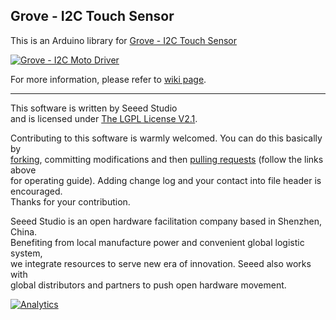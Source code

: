 Grove - I2C Touch Sensor
------------------------

This is an Arduino library for [Grove - I2C Touch Sensor](http://www.seeedstudio.com/depot/grove-i2c-touch-sensor-p-840.html?cPath=85_94)

[![Grove - I2C Moto Driver](http://www.seeedstudio.com/depot/bmz_cache/f/f8dd81ece9e1b6cd1f37c8a245f4e5ba.image.114x85.jpg)](http://www.seeedstudio.com/depot/grove-i2c-touch-sensor-p-840.html?cPath=85_94)

For more information, please refer to [wiki page](http://www.seeedstudio.com/wiki/Grove_-_I2C_Touch_Sensor).

----

This software is written by Seeed Studio<br>
and is licensed under [The LGPL License V2.1](http://www.seeedstudio.com/wiki/Grove_-_I2C_Motor_Driver_V1.1). 

Contributing to this software is warmly welcomed. You can do this basically by<br>
[forking](https://help.github.com/articles/fork-a-repo), committing modifications and then [pulling requests](https://help.github.com/articles/using-pull-requests) (follow the links above<br>
for operating guide). Adding change log and your contact into file header is encouraged.<br>
Thanks for your contribution.

Seeed Studio is an open hardware facilitation company based in Shenzhen, China. <br>
Benefiting from local manufacture power and convenient global logistic system, <br>
we integrate resources to serve new era of innovation. Seeed also works with <br>
global distributors and partners to push open hardware movement.<br>





[![Analytics](https://ga-beacon.appspot.com/UA-46589105-3/Grove_I2C_Touch_Sensor)](https://github.com/igrigorik/ga-beacon)
